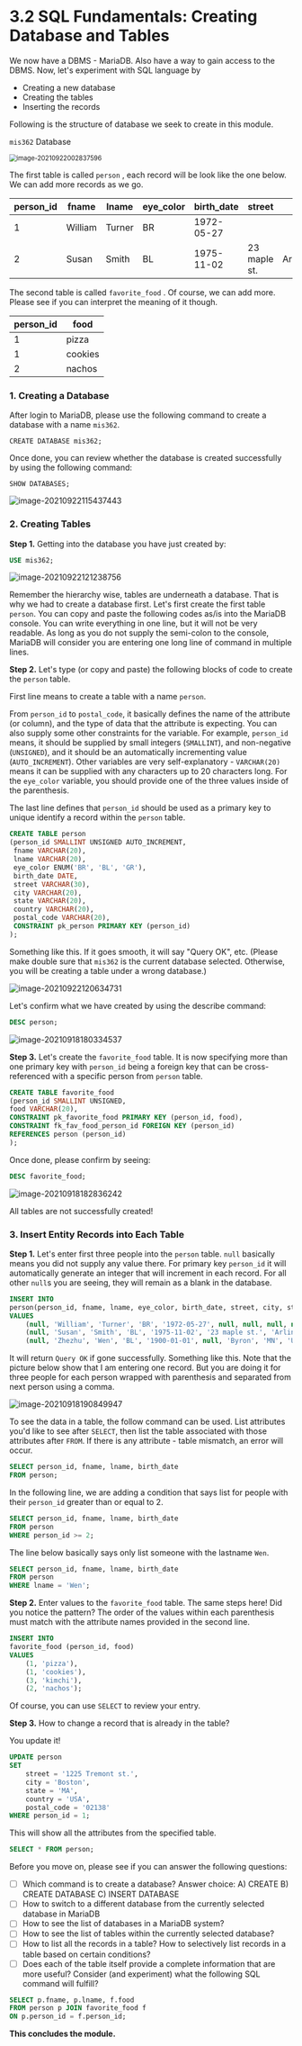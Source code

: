 # 3.2 SQL Fundamentals: Creating Database and Tables

We now have a DBMS - MariaDB. Also have a way to gain access to the DBMS. Now, let's experiment with SQL language by 

* Creating a new database 
* Creating the tables
* Inserting the records

Following is the structure of database we seek to create in this module. 

`mis362` Database

<img src="images/image-20210922002837596.png" alt="image-20210922002837596" style="zoom: 80%;" />

The first table is called `person` , each record will be look like the one below. We can add more records as we go. 

| person_id | fname   | lname  | eye_color | birth_date | street       | city      | state | country | postal_code |
| --------- | ------- | ------ | --------- | ---------- | ------------ | --------- | ----- | ------- | ----------- |
| 1         | William | Turner | BR        | 1972-05-27 |              |           |       |         |             |
| 2         | Susan   | Smith  | BL        | 1975-11-02 | 23 maple st. | Arlington | VA    | USA     | 20220       |

The second table is called `favorite_food` . Of course, we can add more. Please see if you can interpret the meaning of it though. 

| person_id | food    |
| --------- | ------- |
| 1         | pizza   |
| 1         | cookies |
| 2         | nachos  |

### 1. Creating a Database

After login to MariaDB, please use the following command to create a database with a name `mis362`. 

```mysql
CREATE DATABASE mis362;
```

Once done, you can review whether the database is created successfully by using the following command: 

``` mariadb
SHOW DATABASES;
```

![image-20210922115437443](images/image-20210922115437443.png)

### 2. Creating Tables

**Step 1.** Getting into the database you have just created by: 

```sql
USE mis362;
```

![image-20210922121238756](images/image-20210922121238756.png)

Remember the hierarchy wise, tables are underneath a database. That is why we had to create a database first. Let's first create the first table `person`. You can copy and paste the following codes as/is into the MariaDB console. You can write everything in one line, but it will not be very readable. As long as you do not supply the semi-colon to the console, MariaDB will consider you are entering one long line of command in multiple lines. 

**Step 2.** Let's type (or copy and paste) the following blocks of code to create the `person` table. 

First line means to create a table with a name `person`. 

From `person_id` to `postal_code`, it basically defines the name of the attribute (or column), and the type of data that the attribute is expecting. You can also supply some other constraints for the variable. For example, `person_id` means, it should be supplied by small integers (`SMALLINT`), and non-negative (`UNSIGNED`), and it should be an automatically incrementing value (`AUTO_INCREMENT`). Other variables are very self-explanatory - `VARCHAR(20)` means it can be supplied with any characters up to 20 characters long. For the `eye_color` variable, you should provide one of the three values inside of the parenthesis. 

The last line defines that `person_id` should be used as a primary key to unique identify a record within the `person` table. 

```sql
CREATE TABLE person
(person_id SMALLINT UNSIGNED AUTO_INCREMENT,
 fname VARCHAR(20),
 lname VARCHAR(20),
 eye_color ENUM('BR', 'BL', 'GR'),
 birth_date DATE,
 street VARCHAR(30),
 city VARCHAR(20),
 state VARCHAR(20),
 country VARCHAR(20),
 postal_code VARCHAR(20),
 CONSTRAINT pk_person PRIMARY KEY (person_id)
);
```

Something like this. If it goes smooth, it will say "Query OK", etc. (Please make double sure that `mis362` is the current database selected. Otherwise, you will be creating a table under a wrong database.) 

![image-20210922120634731](images/image-20210922120634731.png)

Let's confirm what we have created by using the describe command: 

```sql
DESC person;
```

![image-20210918180334537](./images/image-20210918180334537.png)



**Step 3.** Let's create the `favorite_food` table. It is now specifying more than one primary key with `person_id` being a foreign key that can be cross-referenced with a specific person from `person` table. 

```sql
CREATE TABLE favorite_food
(person_id SMALLINT UNSIGNED,
food VARCHAR(20),
CONSTRAINT pk_favorite_food PRIMARY KEY (person_id, food),
CONSTRAINT fk_fav_food_person_id FOREIGN KEY (person_id)
REFERENCES person (person_id)
);
```

Once done, please confirm by seeing: 

```sql
DESC favorite_food;
```

![image-20210918182836242](images/image-20210918182836242.png)

All tables are not successfully created!





### 3. Insert Entity Records into Each Table

**Step 1.** Let's enter first three people into the `person` table. `null` basically means you did not supply any value there. For primary key `person_id` it will automatically generate an integer that will increment in each record. For all other `null`s you are seeing, they will remain as a blank in the database. 

```sql
INSERT INTO 
person(person_id, fname, lname, eye_color, birth_date, street, city, state, country, postal_code)
VALUES
	(null, 'William', 'Turner', 'BR', '1972-05-27', null, null, null, null, null),
	(null, 'Susan', 'Smith', 'BL', '1975-11-02', '23 maple st.', 'Arlington', 'VA', 'USA', '20220'),
	(null, 'Zhezhu', 'Wen', 'BL', '1900-01-01', null, 'Byron', 'MN', 'USA', '55920');
```

It will return `Query OK` if gone successfully. Something like this. Note that the picture below show that I am entering one record. But you are doing it for three people for each person wrapped with parenthesis and separated from next person using a comma. 

![image-20210918190849947](images/image-20210918190849947.png)

To see the data in a table, the follow command can be used. List attributes you'd like to see after `SELECT`, then list the table associated with those attributes after `FROM`. If there is any attribute - table mismatch, an error will occur. 

```sql
SELECT person_id, fname, lname, birth_date 
FROM person;
```

In the following line, we are adding a condition that says list for people with their `person_id` greater than or equal to 2. 

```sql
SELECT person_id, fname, lname, birth_date 
FROM person
WHERE person_id >= 2;
```

The line below basically says only list someone with the lastname `Wen`. 

```sql
SELECT person_id, fname, lname, birth_date 
FROM person
WHERE lname = 'Wen';
```

**Step 2.** Enter values to the `favorite_food` table. The same steps here! Did you notice the pattern? The order of the values within each parenthesis must match with the attribute names provided in the second line. 

```sql
INSERT INTO 
favorite_food (person_id, food)
VALUES
	(1, 'pizza'),
	(1, 'cookies'),
	(3, 'kimchi'),
	(2, 'nachos');
```

Of course, you can use `SELECT` to review your entry. 



**Step 3.** How to change a record that is already in the table? 

You update it! 

```sql
UPDATE person
SET
	street = '1225 Tremont st.',
	city = 'Boston',
	state = 'MA',
	country = 'USA',
	postal_code = '02138'
WHERE person_id = 1;
```

This will show all the attributes from the specified table. 

```sql
SELECT * FROM person;
```



Before you move on, please see if you can answer the following questions: 

- [ ] Which command is to create a database? Answer choice: A) CREATE B) CREATE DATABASE C) INSERT DATABASE
- [ ] How to switch to a different database from the currently selected database in MariaDB
- [ ] How to see the list of databases in a MariaDB system? 
- [ ] How to see the list of tables within the currently selected database? 
- [ ] How to list all the records in a table? How to selectively list records in a table based on certain conditions? 
- [ ] Does each of the table itself provide a complete information that are more useful? Consider (and experiment) what the following SQL command will fulfill? 

```sql
SELECT p.fname, p.lname, f.food 
FROM person p JOIN favorite_food f
ON p.person_id = f.person_id; 
```

**This concludes the module.** 

